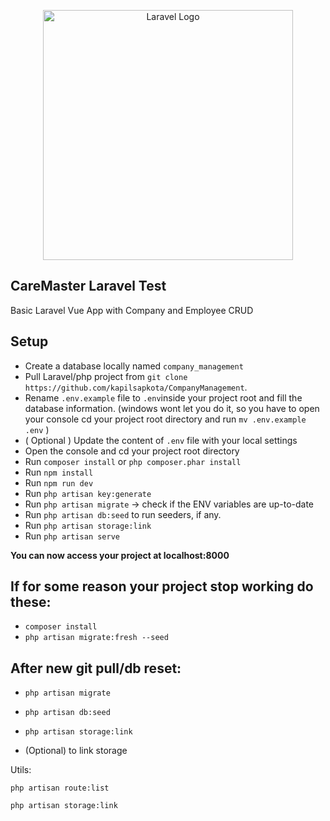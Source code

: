 <p align="center"><a href="https://laravel.com" target="_blank"><img src="https://raw.githubusercontent.com/laravel/art/master/logo-lockup/5%20SVG/2%20CMYK/1%20Full%20Color/laravel-logolockup-cmyk-red.svg" width="400" alt="Laravel Logo"></a></p>

## CareMaster Laravel Test

Basic Laravel Vue App with Company and Employee CRUD

## Setup
- Create a database locally named `company_management`
- Pull Laravel/php project from `git clone https://github.com/kapilsapkota/CompanyManagement`.
- Rename `.env.example` file to `.env`inside your project root and fill the database information.
  (windows wont let you do it, so you have to open your console cd your project root directory and run `mv .env.example .env` )
- ( Optional ) Update the content of `.env` file with your local settings
- Open the console and cd your project root directory
- Run `composer install` or ```php composer.phar install```
- Run `npm install`
- Run `npm run dev`
- Run `php artisan key:generate`
- Run `php artisan migrate` -> check if the ENV variables are up-to-date
- Run `php artisan db:seed` to run seeders, if any.
- Run `php artisan storage:link`
- Run `php artisan serve`

**You can now access your project at localhost:8000**

## If for some reason your project stop working do these:
- `composer install`
- `php artisan migrate:fresh --seed`


## After new git pull/db reset:
- `php artisan migrate`
- `php artisan db:seed`

- `php artisan storage:link`
- (Optional) to link storage

Utils:

`php artisan route:list`

`php artisan storage:link`

